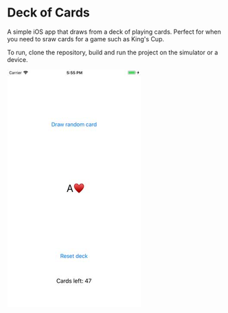 # Deck of Cards
A simple iOS app that draws from a deck of playing cards. Perfect for when you need to sraw cards for a game such as King's Cup. 

To run, clone the repository, build and run the project on the simulator or a device.

![Sample Screenshot](./Screenshot.jpg?raw=true)
